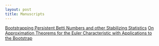 ```yaml
---
layout: post
title: Manuscripts
---
```


[Bootstrapping Persistent Betti Numbers and other Stabilizing Statistics](pdf/AOS2103-046R2A0-2.pdf)
[On Approximation Theorems for the Euler Characteristic with Applications to the Bootstrap](pdf/21-EJS1898-1.pdf)
